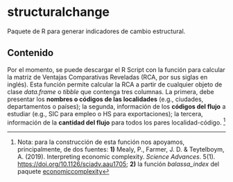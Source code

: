 # structuralchange
Paquete de R para generar indicadores de cambio estructural. 

## Contenido
Por el momento, se puede descargar el R Script con la función para calcular la matriz de Ventajas Comparativas Reveladas (RCA, por sus siglas en inglés). Esta función permite calcular la RCA a partir de cualquier objeto de clase *data.frame* o *tibble* que contenga tres columnas. La primera, debe presentar los **nombres o códigos de las localidades** (e.g., ciudades, departamentos o países); la segunda, información de los **códigos del flujo** a estudiar (e.g., SIC para empleo o HS para exportaciones); la tercera, información de la **cantidad del flujo** para todos los pares localidad-código. [^1]

[^1]: Nota: para la construcción de esta función nos apoyamos, principalmente, de dos fuentes: **1)** Mealy, P., Farmer, J. D. & Teytelboym, A. (2019). Interpreting economic complexity. *Science Advances*. 5(1). https://doi.org/10.1126/sciadv.aau1705; **2)** la función *balassa_index* del paquete [economiccomplexity](https://github.com/pachadotdev/economiccomplexity/tree/master)
